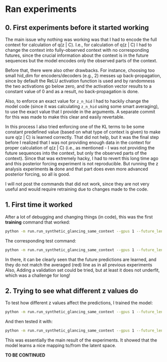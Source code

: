 # Ran experiments

## 0. First experiments before it started working
The main issue why nothing was working was that I had to encode the full context for calculation of q(z | C). I.e., for calculation of q(z | C)
I had to change the context into fully-observed context with no corresponding futures, since the crucial information about the context is in the future sequences
but the model encodes only the observed parts of the context.

Before that, there were also other drawbacks. For instance, choosing too small hid_dim for encoders/decoders (e.g., 2) messes up back-propagation, since
by default the ReLU activation function is used and by randomness the two activations go below zero, and the activation vector results to a constant value of 0
and as a result, no back-propagation is done. 

Also, to enforce an exact value for `z_n_hid` I had to hackily change the model code (since it was calculating `z_n_hid` using some smart averaging), 
to use the exact value that I provide in the arguments. A separate commit for this was made to make this clear and easily revertable.

In this process I also tried enforcing one of the KL terms to be some constant predefined value (based on what type of context is given) to make 
sure q(z | C) is learned correctly. That did not help, but it was the final step before I realized that I was not providing enough data in the context for
proper calculation of q(z | C) (i.e., as mentioned - I was not providing the future sequences into the context, but only the observed parts of the context). Since
that was extremely hacky, I had to revert this long time ago and this posterior forcing experiment is not reproducible. But running the z analysis
experiments **is** done and that part does even more advanced posterior forcing, so all is good. 

I will not post the commands that did not work, since they are not very useful and would require retraining due to changes made to the code.

## 1. First time it worked
After a lot of debugging and changing things (in code), this was the first **training** command that worked:
```bash
python -m run.run_synthetic_glancing_same_context --gpus 1 --future_len 10 --waves_file phased-sin-with-stops.npy --outdir out-2 --skip_normalize_rot --data_dim 1 --dropout 0.0 --max_epochs 250 --r_dim 2 --z_dim 1 --override_hid_dims --hid_dim 32 --log_file final_train_log-MLP-1.txt --my_fix_variance True --batch_size 12 --skip_deterministic_decoding --my_merge_context --my_merge_observed_with_future 
```
The corresponding test command:
```bash
python -m run.run_synthetic_glancing_same_context --gpus 1 --future_len 10 --waves_file phased-sin-with-stops.npy --outdir out-2 --skip_normalize_rot --data_dim 1 --dropout 0.0 --max_epochs 250 --r_dim 2 --z_dim 1 --override_hid_dims --hid_dim 32 --log_file final_train_log-MLP-1.txt --my_fix_variance True --batch_size 12 --skip_deterministic_decoding --my_merge_context --my_merge_observed_with_future --test --my_ckpt "C:\Users\augus\Desktop\social-processes-experiments\out-2\logs\checkpoints-synthetic\last-epoch=016-v7.ckpt" 
```
In there, it can be clearly seen that the future predictions are learned, and they do not match the averaged (red) line as in all previous experiments
Also, Adding a validation set could be tried, but at least it does not underfit, which was a challenge for long!

## 2. Trying to see what different z values do
To test how different z values affect the predictions, I trained the model:
```bash
python -m run.run_synthetic_glancing_same_context --gpus 1 --future_len 10 --waves_file phased-sin-with-stops.npy --outdir out-2 --skip_normalize_rot --data_dim 1 --dropout 0.0 --max_epochs 250 --r_dim 2 --z_dim 1 --override_hid_dims --hid_dim 32 --log_file final_train_log-MLP-1.txt --my_fix_variance True --batch_size 12 --skip_deterministic_decoding --my_merge_context --my_merge_observed_with_future
```
And then tested it with:
```bash
python -m run.run_synthetic_glancing_same_context --gpus 1 --future_len 10 --waves_file phased-sin-with-stops.npy --outdir out-2 --skip_normalize_rot --data_dim 1 --dropout 0.0 --max_epochs 250 --r_dim 2 --z_dim 1 --override_hid_dims --hid_dim 32 --log_file final_train_log-MLP-1.txt --my_fix_variance True --batch_size 12 --skip_deterministic_decoding --my_merge_context --my_merge_observed_with_future --test --my_ckpt "C:\Users\augus\Desktop\social-processes-experiments\out-2\logs\checkpoints-synthetic\last-epoch=016-v7.ckpt" --my_plot_z_analysis 
```
This was essentially the main result of the experiments. It showed that the model learns a nice mapping to/from the latent space.

**TO BE CONTINUED**